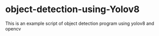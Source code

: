 # object-detection-using-Yolov8
This is an example script of object detection program using yolov8 and opencv

